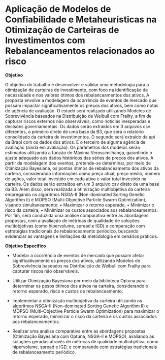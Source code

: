 # Aplicação de Modelos de Confiabilidade e Metaheurísticas na Otimização de Carteiras de Investimentos com Rebalanceamentos relacionados ao risco

**Objetivo**

O objetivo do trabalho é desenvolver e validar uma metodologia para a otimização de carteiras de investimento, com foco na identificação da necessidade e nos valores ótimos dos rebalanceamentos dos ativos. A proposta envolve a modelagem da ocorrência de eventos de mercado que possam impactar significativamente os preços dos ativos, bem como notas de agência de avaliação. O estudo será realizado utilizando Modelos de Sobrevivência baseados na Distribuição de Weibull com Frailty, a fim de capturar riscos externos não observáveis, como notícias inesperadas e decisões governamentais. Os dados serão extraídos em 3 arquivos csv diferentes, o primeiro direto de uma base da B3, que será o relatório consolidado da carteira de investimentos. O segundo será extraído da api da Brapi com os dados dos ativos. E o terceiro de alguma agência de avaliação (ainda em avaliação). Os parâmetros dos modelos serão estimados utilizando a função de Máxima Verossimilhança, garantindo o ajuste adequado aos dados históricos das séries de preços dos ativos. A partir da modelagem dos eventos, pretende-se determinar, por meio de Otimização Bayesiana, os pontos ótimos de rebalanceamento dos ativos da carteira, considerando informações como preço atual, preço médio, número de ações, valor total investido em cada ativo e valor total investido na carteira. Os dados serão extraídos em um 3 arquivo csv direto de uma base da B3. Além disso, será realizada a otimização multiobjetiva da carteira empregando os algoritmos NSGA-II (Non-dominated Sorting Genetic Algorithm II) e MOPSO (Multi-Objective Particle Swarm Optimization), visando simultaneamente: • Maximizar o retorno esperado, • Minimizar o risco da carteira, • Minimizar os custos associados aos rebalanceamentos. Por fim, será conduzida uma análise comparativa entre as abordagens propostas, com a avaliação de métricas de qualidade de soluções multiobjetivas (como hipervolume, spread e IGD) e comparação com estratégias tradicionais de rebalanceamento periódico, buscando evidenciar as vantagens e limitações da metodologia em cenários práticos.

**Objetivo Específico**

* Modelar a ocorrência de eventos de mercado que possam afetar significativamente os preços dos ativos, utilizando Modelos de Sobrevivência baseados na Distribuição de Weibull com Frailty para capturar riscos não observáveis.

* Utilizar Otimização Bayesiana por meio da biblioteca Optuna para determinar os pesos ótimos dos ativos na carteira, considerando o retorno esperado, risco e custos de rebalanceamento.

* Implementar a otimização multiobjetiva da carteira utilizando os algoritmos NSGA-II (Non-dominated Sorting Genetic Algorithm II) e MOPSO (Multi-Objective Particle Swarm Optimization) para maximizar o retorno esperado, minimizar o risco da carteira e os custos associados aos rebalanceamentos.

* Realizar uma análise comparativa entre as abordagens propostas (Otimização Bayesiana com Optuna, NSGA-II e MOPSO), avaliando as soluções geradas através de métricas de qualidade multiobjetiva, como hipervolume, spread e IGD, e comparando com estratégias tradicionais de rebalanceamento periódico.
